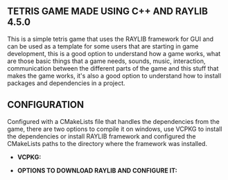 **TETRIS GAME MADE USING C++ AND RAYLIB 4.5.0**
-

This is a simple tetris game that uses the RAYLIB framework for GUI
and can be used as a template for some users that are starting in game development,
this is a good option to understand how a game works, what are those basic
things that a game needs, sounds, music, interaction, communication between
the different parts of the game and this stuff that makes the game works, it's also
a good option to understand how to install packages and dependencies in a project.


**CONFIGURATION**
-

Configured with a CMakeLists file that handles the dependencies from the game,
there are two options to compile it on windows, use VCPKG to install the dependencies or install RAYLIB framework
and configured the CMakeLists paths to the directory where the framework was installed.

- **VCPKG:**
    
- **OPTIONS TO DOWNLOAD RAYLIB AND CONFIGURE IT:**

